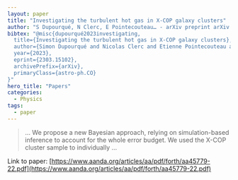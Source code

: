 ```yaml
---
layout: paper
title: "Investigating the turbulent hot gas in X-COP galaxy clusters"
author: "S Dupourqué, N Clerc, E Pointecouteau… - arXiv preprint arXiv …, 2023 - aanda.org"
bibtex: "@misc{dupourqué2023investigating,
  title={Investigating the turbulent hot gas in X-COP galaxy clusters}, 
  author={Simon Dupourqué and Nicolas Clerc and Etienne Pointecouteau and Dominique Eckert and Stefano Ettori and Franco Vazza},
  year={2023},
  eprint={2303.15102},
  archivePrefix={arXiv},
  primaryClass={astro-ph.CO}
}"
hero_title: "Papers"
categories:
  - Physics
tags:
  - paper
---
```

>… We propose a new Bayesian approach, relying on simulation-based inference to account for the whole error budget. We used the X-COP cluster sample to individually …

Link to paper: [https://www.aanda.org/articles/aa/pdf/forth/aa45779-22.pdf](https://www.aanda.org/articles/aa/pdf/forth/aa45779-22.pdf)




